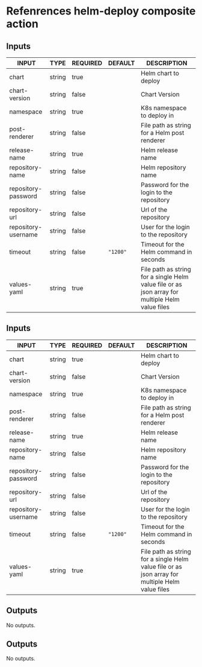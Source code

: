 # Refenrences helm-deploy composite action

## Inputs

<!-- AUTO-DOC-INPUT:START - Do not remove or modify this section -->

| INPUT               | TYPE   | REQUIRED | DEFAULT  | DESCRIPTION                                                                                     |
| ------------------- | ------ | -------- | -------- | ----------------------------------------------------------------------------------------------- |
| chart               | string | true     |          | Helm chart to deploy                                                                            |
| chart-version       | string | false    |          | Chart Version                                                                                   |
| namespace           | string | true     |          | K8s namespace to deploy in                                                                      |
| post-renderer       | string | false    |          | File path as string for a Helm post renderer                                                    |
| release-name        | string | true     |          | Helm release name                                                                               |
| repository-name     | string | false    |          | Helm repository name                                                                            |
| repository-password | string | false    |          | Password for the login to the repository                                                        |
| repository-url      | string | false    |          | Url of the repository                                                                           |
| repository-username | string | false    |          | User for the login to the repository                                                            |
| timeout             | string | false    | `"1200"` | Timeout for the Helm command in seconds                                                         |
| values-yaml         | string | true     |          | File path as string for a single Helm value file or as json array for multiple Helm value files |

<!-- AUTO-DOC-INPUT:END -->

## Inputs

<!-- AUTO-DOC-INPUT:START - Do not remove or modify this section -->

| INPUT               | TYPE   | REQUIRED | DEFAULT  | DESCRIPTION                                                                                     |
| ------------------- | ------ | -------- | -------- | ----------------------------------------------------------------------------------------------- |
| chart               | string | true     |          | Helm chart to deploy                                                                            |
| chart-version       | string | false    |          | Chart Version                                                                                   |
| namespace           | string | true     |          | K8s namespace to deploy in                                                                      |
| post-renderer       | string | false    |          | File path as string for a Helm post renderer                                                    |
| release-name        | string | true     |          | Helm release name                                                                               |
| repository-name     | string | false    |          | Helm repository name                                                                            |
| repository-password | string | false    |          | Password for the login to the repository                                                        |
| repository-url      | string | false    |          | Url of the repository                                                                           |
| repository-username | string | false    |          | User for the login to the repository                                                            |
| timeout             | string | false    | `"1200"` | Timeout for the Helm command in seconds                                                         |
| values-yaml         | string | true     |          | File path as string for a single Helm value file or as json array for multiple Helm value files |

<!-- AUTO-DOC-INPUT:END -->

## Outputs

<!-- AUTO-DOC-OUTPUT:START - Do not remove or modify this section -->

No outputs.

<!-- AUTO-DOC-OUTPUT:END -->

## Outputs

<!-- AUTO-DOC-OUTPUT:START - Do not remove or modify this section -->

No outputs.

<!-- AUTO-DOC-OUTPUT:END -->
